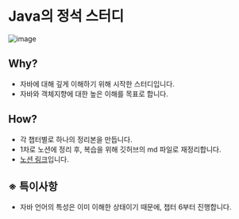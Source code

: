 # Java의 정석 스터디

![image](https://github.com/user-attachments/assets/dfc074d5-0ce8-41f8-927d-6e1618021a6d)

## Why?
- 자바에 대해 깊게 이해하기 위해 시작한 스터디입니다.
- 자바와 객체지향에 대한 높은 이해를 목표로 합니다.

## How?
- 각 챕터별로 하나의 정리본을 만듭니다.
- 1차로 노션에 정리 후, 복습을 위해 깃허브의 md 파일로 재정리합니다.
- [노션 링크](https://parallel-watcher-835.notion.site/1771250b824680e1b2d3e1159283a33f?pvs=4)입니다. 

## ※ 특이사항
- 자바 언어의 특성은 이미 이해한 상태이기 때문에, 챕터 6부터 진행합니다. 


